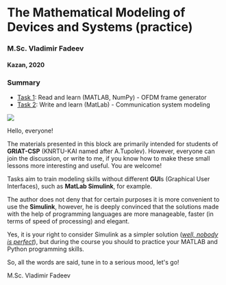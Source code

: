 # The Mathematical Modeling of Devices and Systems (practice)
### M.Sc. Vladimir Fadeev
#### Kazan, 2020

### Summary
- [Task 1](https://github.com/kirlf/CSP/blob/master/The%20Mathematical%20Modeling%20of%20Devices%20and%20Systems/Task1.md): Read and learn (MATLAB, NumPy) - OFDM frame generator
- [Task 2](https://github.com/kirlf/CSP/blob/master/The%20Mathematical%20Modeling%20of%20Devices%20and%20Systems/Task2.md): Write and learn (MatLab) - Communication system modeling

![](https://image.freepik.com/free-photo/digital-stock-market-trading-background_35241-35.jpg)

Hello, everyone!

The materials presented in this block are primarily intended for students of **GRIAT-CSP** \(KNRTU-KAI named after A.Tupolev\). However, everyone can join the discussion, or write to me, if you know how to make these small lessons more interesting and useful. You are welcome!

Tasks aim to train modeling skills without different **GUI**s \(Graphical User Interfaces\), such as **MatLab Simulink**, for example.

The author does not deny that for certain purposes it is more convenient to use the  **Simulink**, however, he is deeply convinced that the solutions made with the help of programming languages are more manageable, faster \(in terms of speed of processing\) and elegant.

Yes, it is your right to consider Simulink as a simpler solution ([*well, nobody is perfect*](https://www.youtube.com/watch?v=CYUfPTeE0DM)), but during the course you should to practice your MATLAB and Python programming skills.

So, all the words are said, tune in to a serious mood, let's go!

M.Sc. Vladimir Fadeev
